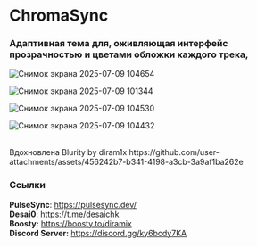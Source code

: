 # **ChromaSync**

### Адаптивная тема для, оживляющая интерфейс прозрачностью и цветами обложки каждого трека, 


![Снимок экрана 2025-07-09 104654](https://github.com/user-attachments/assets/8fe197fb-3714-43ef-bc76-a3eebb498115)

![Снимок экрана 2025-07-09 101344](https://github.com/user-attachments/assets/2cd193f9-2170-4712-87b9-1ebc645024bf)

![Снимок экрана 2025-07-09 104530](https://github.com/user-attachments/assets/6d581e2d-a9b6-43d1-92c7-70d2ca244295)

![Снимок экрана 2025-07-09 104432](https://github.com/user-attachments/assets/6edaf521-201f-431d-be27-d30a4c78b134)

<br>
Вдохновлена Blurity by diram1x https://github.com/user-attachments/assets/456242b7-b341-4198-a3cb-3a9af1ba262e

### Ссылки

**PulseSync**: https://pulsesync.dev/ <br>
**Desai0**: https://t.me/desaichk <br>
**Boosty:** https://boosty.to/diramix <br>
**Discord Server:** https://discord.gg/ky6bcdy7KA
